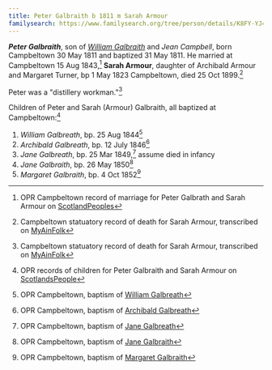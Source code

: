 ```yaml
---
title: Peter Galbraith b 1811 m Sarah Armour
familysearch: https://www.familysearch.org/tree/person/details/K8FY-YJ4
---
```

***Peter Galbraith***, son of *[William Galbraith](galbreath-william-1780.md)* and *Jean Campbell*, born Campbeltown 30 May 1811 and baptized 31 May 1811. He married at Campbeltown 15 Aug 1843,[^marriage] **Sarah Armour**, daughter of Archibald Armour and Margaret Turner,  bp 1 May 1823 Campbeltown, died 25 Oct 1899.[^sarah-death]

Peter was a "distillery workman."[^sarah-death]

Children of Peter and Sarah (Armour) Galbraith, all baptized at Campbeltown:[^opr-children]

1. *William Galbreath*, bp. 25 Aug 1844[^william-birth]
2. *Archibald Galbreath*, bp. 12 July 1846[^archibald-birth]
3. *Jane Galbreath*, bp. 25 Mar 1849,[^jane1-birth] assume died in infancy
4. *Jane Galbraith*, bp. 26 May 1850[^jane2-birth]
5. *Margaret Galbraith*, bp. 4 Oct 1852[^margaret-birth]

[^opr-children]: OPR records of children for Peter Galbraith and Sarah Armour on [ScotlandsPeople](https://www.scotlandspeople.gov.uk/record-results?search_type=people&event=%28B%20OR%20C%20OR%20S%29&record_type%5B0%5D=opr_births&church_type=Old%20Parish%20Registers&dl_cat=church&dl_rec=church-births-baptisms&surname=galbreath&surname_so=fuzzy&forename_so=starts&from_year=1839&to_year=1860&parent_names_so=fuzzy&parent_name_two=armour&parent_name_two_so=starts&county=ARGYLL&record=Church%20of%20Scotland%20%28old%20parish%20registers%29%20Roman%20Catholic%20Church%20Other%20churches&rd_real_name%5B0%5D=CAMPBELTOWN%20%28LANDWARD%29%20OR%20CAMPBELTOWN%20%28BURGH%29%20OR%20CAMPBELTOWN&rd_display_name%5B0%5D=CAMPBELTOWN%20%28LANDWARD%29%7CCAMPBELTOWN%20%28BURGH%29%7CCAMPBELTOWN_CAMPBELTOWN&rd_label%5B0%5D=CAMPBELTOWN&rd_name%5B0%5D=CAMPBELTOWN%20%2ALANDWARD%2A%20OR%20CAMPBELTOWN%20%2ABURGH%2A%20OR%20CAMPBELTOWN&sort=asc&order=Date&field=year)

[^marriage]: OPR Campbeltown record of marriage for Peter Galbrath and Sarah Armour on [ScotlandPeoples](https://www.scotlandspeople.gov.uk/record-results?search_type=people&event=M&record_type%5B0%5D=opr_marriages&church_type=Old%20Parish%20Registers&dl_cat=church&dl_rec=church-banns-marriages&surname=galbreath&surname_so=fuzzy&forename=peter&forename_so=starts&sex=M&spouse_name=armour&spouse_name_so=exact&from_year=1843&to_year=1843&record=Church%20of%20Scotland%20%28old%20parish%20registers%29%20Roman%20Catholic%20Church%20Other%20churches)

[^sarah-death]: Campbeltown statuatory record of death for Sarah Armour, transcribed on [MyAinFolk](https://www.myainfolk.ca/records/6876)


[^william-birth]: OPR Campbeltown, baptism of [William Galbreath](/sources/opr-campbeltown-births.md#1844-08-25-william-galbreath)

[^archibald-birth]: OPR Campbeltown, baptism of [Archibald Galbreath](/sources/opr-campbeltown-births.md#1846-07-12-archibald-galbreath)

[^jane1-birth]: OPR Campbeltown, baptism of [Jane Galbreath](/sources/opr-campbeltown-births.md#1849-03-25-jane-galbreath)

[^jane2-birth]: OPR Campbeltown, baptism of [Jane Galbraith](/sources/opr-campbeltown-births.md#1850-05-26-jane-galbraith)

[^margaret-birth]: OPR Campbeltown, baptism of [Margaret Galbraith](/sources/opr-campbeltown-births.md#1852-10-04-margaret-galbraith)
